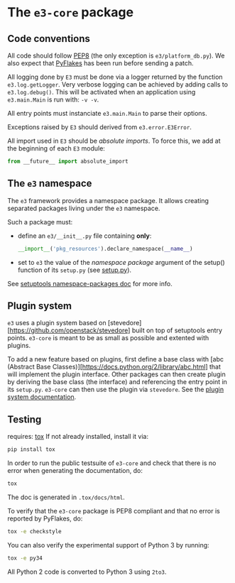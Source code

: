 The `e3-core` package
=====================

Code conventions
----------------

All code should follow [PEP8](https://www.python.org/dev/peps/pep-0008/)
(the only exception is `e3/platform_db.py`). We also expect that
[PyFlakes](https://pypi.python.org/pypi/pyflakes) has been run before sending
a patch.

All logging done by `E3` must be done via a logger returned by the function
`e3.log.getLogger`. Very verbose logging can be achieved by adding calls to
`e3.log.debug()`. This will be activated when an application using
`e3.main.Main` is run with: `-v -v`.

All entry points must instanciate `e3.main.Main` to parse their options.

Exceptions raised by `E3` should derived from `e3.error.E3Error`.

All import used in `E3` should be _absolute imports_. To force this, we add at
the beginning of each `E3` module:

```python
from __future__ import absolute_import
```

The `e3` namespace
------------------

The `e3` framework provides a namespace package. It allows creating
separated packages living under the `e3` namespace.

Such a package must:

   * define an `e3/__init__.py` file containing **only**:

     ```python
     __import__('pkg_resources').declare_namespace(__name__)
     ```

   * set to `e3` the value of the *namespace package* argument
     of the setup() function of its ``setup.py`` (see [setup.py](setup.py)).

See [setuptools namespace-packages doc][1] for more info.

[1]: http://pythonhosted.org/setuptools/setuptools.html#namespace-packages

Plugin system
-------------

`e3` uses a plugin system based on
[stevedore][https://github.com/openstack/stevedore] built on top of setuptools
entry points. `e3-core` is meant to be as small as possible and extented with
plugins.

To add a new feature based on plugins, first define a base class with
[abc (Abstract Base Classes)][https://docs.python.org/2/library/abc.html] that
will implement the plugin interface. Other packages can then create plugin by
deriving the base class (the interface) and referencing the entry point in its
``setup.py``. `e3-core` can then use the plugin via `stevedore`. See the
[plugin system documentation](docs/plugin.rst).

Testing
-------

requires: [tox](https://pypi.python.org/pypi/tox)
If not already installed, install it via:

```bash
pip install tox
```

In order to run the public testsuite of `e3-core` and check that there
is no error when generating the documentation, do:

```bash
tox
```

The doc is generated in ``.tox/docs/html``.

To verify that the `e3-core` package is PEP8 compliant and that no error is
reported by PyFlakes, do:

```bash
tox -e checkstyle
```

You can also verify the experimental support of Python 3 by running:

```bash
tox -e py34
```

All Python 2 code is converted to Python 3 using `2to3`.
